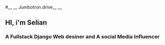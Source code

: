 #__ __ Jumbotron.drive__ __
## HI, i'm Selian
### A Fullstack Django Web desiner and A social Media Influencer
